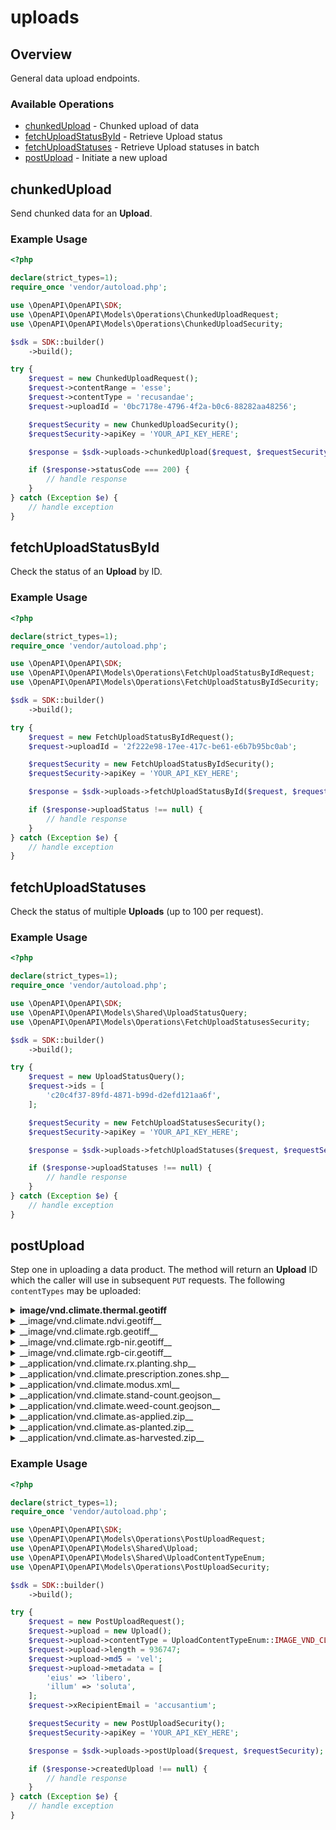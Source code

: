 # uploads

## Overview

General data upload endpoints.

### Available Operations

* [chunkedUpload](#chunkedupload) - Chunked upload of data
* [fetchUploadStatusById](#fetchuploadstatusbyid) - Retrieve Upload status
* [fetchUploadStatuses](#fetchuploadstatuses) - Retrieve Upload statuses in batch
* [postUpload](#postupload) - Initiate a new upload

## chunkedUpload

Send chunked data for an **Upload**.

### Example Usage

```php
<?php

declare(strict_types=1);
require_once 'vendor/autoload.php';

use \OpenAPI\OpenAPI\SDK;
use \OpenAPI\OpenAPI\Models\Operations\ChunkedUploadRequest;
use \OpenAPI\OpenAPI\Models\Operations\ChunkedUploadSecurity;

$sdk = SDK::builder()
    ->build();

try {
    $request = new ChunkedUploadRequest();
    $request->contentRange = 'esse';
    $request->contentType = 'recusandae';
    $request->uploadId = '0bc7178e-4796-4f2a-b0c6-88282aa48256';

    $requestSecurity = new ChunkedUploadSecurity();
    $requestSecurity->apiKey = 'YOUR_API_KEY_HERE';

    $response = $sdk->uploads->chunkedUpload($request, $requestSecurity);

    if ($response->statusCode === 200) {
        // handle response
    }
} catch (Exception $e) {
    // handle exception
}
```

## fetchUploadStatusById

Check the status of an **Upload** by ID.

### Example Usage

```php
<?php

declare(strict_types=1);
require_once 'vendor/autoload.php';

use \OpenAPI\OpenAPI\SDK;
use \OpenAPI\OpenAPI\Models\Operations\FetchUploadStatusByIdRequest;
use \OpenAPI\OpenAPI\Models\Operations\FetchUploadStatusByIdSecurity;

$sdk = SDK::builder()
    ->build();

try {
    $request = new FetchUploadStatusByIdRequest();
    $request->uploadId = '2f222e98-17ee-417c-be61-e6b7b95bc0ab';

    $requestSecurity = new FetchUploadStatusByIdSecurity();
    $requestSecurity->apiKey = 'YOUR_API_KEY_HERE';

    $response = $sdk->uploads->fetchUploadStatusById($request, $requestSecurity);

    if ($response->uploadStatus !== null) {
        // handle response
    }
} catch (Exception $e) {
    // handle exception
}
```

## fetchUploadStatuses

Check the status of multiple **Uploads** (up to 100 per request).

### Example Usage

```php
<?php

declare(strict_types=1);
require_once 'vendor/autoload.php';

use \OpenAPI\OpenAPI\SDK;
use \OpenAPI\OpenAPI\Models\Shared\UploadStatusQuery;
use \OpenAPI\OpenAPI\Models\Operations\FetchUploadStatusesSecurity;

$sdk = SDK::builder()
    ->build();

try {
    $request = new UploadStatusQuery();
    $request->ids = [
        'c20c4f37-89fd-4871-b99d-d2efd121aa6f',
    ];

    $requestSecurity = new FetchUploadStatusesSecurity();
    $requestSecurity->apiKey = 'YOUR_API_KEY_HERE';

    $response = $sdk->uploads->fetchUploadStatuses($request, $requestSecurity);

    if ($response->uploadStatuses !== null) {
        // handle response
    }
} catch (Exception $e) {
    // handle exception
}
```

## postUpload

Step one in uploading a data product. The method will return an **Upload** ID which the caller will use in subsequent `PUT` requests.
The following `contentTypes` may be uploaded:
    <details><summary>__image/vnd.climate.thermal.geotiff__</summary>

    Allows for the upload of a thermal image. The image is a single band geotiff with 64 bit signed floating point values in degrees Celsius. The Coordinate Reference System (CRS) must be UTM with WGS84 datum.

    The following metadata entries are required to be embedded in the geotiff:
      * acquisitionStartDate - ISO8601 date
      * acquisitionEndDate - ISO8601 date
      * isCalibrated - boolean

    The following metadata entries are optional:
      * sourceId - uuid referencing the asset in the partner's system
      * fieldId - uuid referencing a field in the Climate system
      * boundaryId - uuid referencing a boundary in the Climate system
      * brandId - uuid referencing a partner's branding in the Climate system
      * name - name of the layer. The maximum number of characters that will be accepted as input is 20.

    Requires either imagery:write or platform scope.
  </details>
  <details><summary>__image/vnd.climate.ndvi.geotiff__</summary>

    Allows for the upload of a NDVI image. The image is a single band geotiff with 64 bit signed floating point values in the range of -1 to 1 inclusive. The Coordinate Reference System (CRS) must be UTM with WGS84 datum.

    The following metadata entries are required to be embedded in the geotiff:
      * acquisitionStartDate - ISO8601 date
      * acquisitionEndDate - ISO8601 date

    The following metadata entries are optional:
      * sourceId - uuid referencing the asset in the partner's system
      * fieldId - uuid referencing a field in the Climate system
      * boundaryId - uuid referencing a boundary in the Climate system
      * brandId - uuid referencing a partner's branding in the Climate system
      * name - name of the layer. The maximum number of characters that will be accepted as input is 20.

    Requires either imagery:write or platform scope.
  </details>
  <details><summary> __image/vnd.climate.rgb.geotiff__</summary>

    Allows for the upload of a true color image. The image is a multi band geotiff with 24-bit composite values. Each band is 8 bits with values in the range of 0 to 255. The Coordinate Reference System (CRS) must be UTM with WGS84 datum. The geotiff must contain 3 bands in the order Red, Green, Blue.

    The following metadata entries are required to be embedded in the geotiff:
      * acquisitionStartDate - ISO8601 date
      * acquisitionEndDate - ISO8601 date
      * isCalibrated - boolean

    The following metadata entries are optional:
      * sourceId - uuid referencing the asset in the partner's system
      * fieldId - uuid referencing a field in the Climate system
      * boundaryId - uuid referencing a boundary in the Climate system
      * brandId - uuid referencing a partner's branding in the Climate system
      * reflectanceComputeMethod - either TOA or GROUND
      * name - name of the layer. The maximum number of characters that will be accepted as input is 20.

    Requires either imagery:write or platform scope.
  </details>
  <details><summary> __image/vnd.climate.rgb-nir.geotiff__</summary>

    Allows for the upload of a Near Infrared (NIR) image. The Coordinate Reference System (CRS) must be UTM with WGS84 datum.

    The following metadata entries are required to be embedded in the geotiff:
      * acquisitionStartDate - ISO8601 date
      * acquisitionEndDate - ISO8601 date
      * isCalibrated - boolean

    The following metadata entries are optional:
      * sourceId - uuid referencing the asset in the partner's system
      * fieldId - uuid referencing a field in the Climate system
      * boundaryId - uuid referencing a boundary in the Climate system
      * brandId - uuid referencing a partner's branding in the Climate system
      * reflectanceComputeMethod - either TOA or GROUND
      * name - name of the layer. The maximum number of characters that will be accepted as input is 20.

    Requires either imagery:write or platform scope.
  </details>
  <details><summary>__image/vnd.climate.rgb-cir.geotiff__</summary>

    Allows for the upload of a Color Infrared (CIR) image. The Coordinate Reference System (CRS) must be UTM with WGS84 datum.

    The following metadata entries are required to be embedded in the geotiff:
      * acquisitionStartDate - ISO8601 date
      * acquisitionEndDate - ISO8601 date
      * isCalibrated - boolean

    The following metadata entries are optional:
      * sourceId - uuid referencing the asset in the partner's system
      * fieldId - uuid referencing a field in the Climate system
      * boundaryId - uuid referencing a boundary in the Climate system
      * brandId - uuid referencing a partner's branding in the Climate system
      * reflectanceComputeMethod - either TOA or GROUND
      * name - name of the layer. The maximum number of characters that will be accepted as input is 20.

    Requires either imagery:write or platform scope.
  </details>
  <details><summary> __application/vnd.climate.rx.planting.shp__</summary>

    Allows for the upload of a planting prescription in shapefile format.  The upload must be an archive in the zip format.  It should contain one and only one of each of the following file types:
      * .shp
      * .shx
      * .dbf

    All files with the above suffixes must have the same prefix, ie Back40.shp, Back40.shx and Back40.dbf.

    Requires either rx:write or platform scope.
  </details>
  <details><summary> __application/vnd.climate.prescription.zones.shp__</summary>

    Allows for the upload of a zones prescription in shapefile format.  The upload must be an archive in the zip format.  It should contain one and only one of each of the following file types:
      * .shp
      * .shx
      * .dbf

    All files with the above suffixes must have the same prefix, ie Back40.shp, Back40.shx and Back40.dbf.

    The following metadata entries are required:
      * fieldId - field identifier for prescription zones.
    
    Requires either rxZones:write or platform scope.
  </details>
  <details><summary> __application/vnd.climate.modus.xml__</summary>

    Allows for the upload of a soil sampling file in the modus 1.0 format with some restrictions.  The upload must be a single xml file.

    The following elements are required to be present in the modus file.
      * EventCode - Max length of 64 bytes
      * EventDate - Must be in ISO8601
      * SoilSample - Has a maxOccurs of 20k
      * Depth - Has a maxOccurs of 50
      * LabName - Must be non-empty.
      * StartingDepth - 0 to 36 inclusive, default 0
      * EndingDepth - 1 - 36 inclusive, default 1
      * ColumnDepth
      * DepthUnit - must be inches
      * Geometry - point in wgs84
    
    Requires the soil:write scope.
   </details>
   <details><summary> __application/vnd.climate.stand-count.geojson__</summary>

    Allows for the upload of a valid [geojson feature collection](https://tools.ietf.org/html/rfc7946#section-3.3).

    Each feature in the collection must contain the following entry in its properties section:
      * StandPPA - A count of the number of plants per acre:

    Additionally, the type field of each feature's geometry field must be:
      * Point

    Requires `imagery:write` scope.
   </details>
   <details><summary> __application/vnd.climate.weed-count.geojson__</summary>

    Allows for the upload of a valid [geojson feature collection](https://tools.ietf.org/html/rfc7946#section-3.3).

    Each feature in the collection must contain the following entry in its properties section:
      * StandPPA - A count of the number of plants per acre:

    Additionally, the type field of each feature's geometry field must be:
      * Point

    Requires `imagery:write` scope.
   </details>
   <details><summary> __application/vnd.climate.as-applied.zip__</summary>

    Allows for the upload of a valid application data [supported formats](https://support.climate.com/kt#/kA02A000000DjvOSAS/en_US).

    The following metadata entries are required:
      * fileName - name of the file being uploaded.

    The following metadata entries are optional:
      * resourceOwner - the grower's account email, where dealer/partner wants to upload data. As a prerequisite the grower must share their operation with the dealer/partner.

    Requires `asApplied:write` scope.
   </details>
   <details><summary> __application/vnd.climate.as-planted.zip__</summary>

    Allows for the upload of a valid planting data [supported formats](https://support.climate.com/kt#/kA02A000000DjvOSAS/en_US).

    The following metadata entries are required:
      * fileName - name of the file being uploaded.

    The following metadata entries are optional:
      * resourceOwner - the grower's account email, where dealer/partner wants to upload data. As a prerequisite the grower must share their operation with the dealer/partner.

    Requires `asPlanted:write` scope.
   </details>
   <details><summary> __application/vnd.climate.as-harvested.zip__</summary>

    Allows for the upload of a valid harvest data [supported formats](https://support.climate.com/kt#/kA02A000000DjvOSAS/en_US).

    The following metadata entries are required:
      * fileName - name of the file being uploaded.

    The following metadata entries are optional:
      * resourceOwner - the grower's account email, where dealer/partner wants to upload data. As a prerequisite the grower must share their operation with the dealer/partner.

    Requires `asHarvested:write` scope.
   </details>

### Example Usage

```php
<?php

declare(strict_types=1);
require_once 'vendor/autoload.php';

use \OpenAPI\OpenAPI\SDK;
use \OpenAPI\OpenAPI\Models\Operations\PostUploadRequest;
use \OpenAPI\OpenAPI\Models\Shared\Upload;
use \OpenAPI\OpenAPI\Models\Shared\UploadContentTypeEnum;
use \OpenAPI\OpenAPI\Models\Operations\PostUploadSecurity;

$sdk = SDK::builder()
    ->build();

try {
    $request = new PostUploadRequest();
    $request->upload = new Upload();
    $request->upload->contentType = UploadContentTypeEnum::IMAGE_VND_CLIMATE_NDVI_GEOTIFF;
    $request->upload->length = 936747;
    $request->upload->md5 = 'vel';
    $request->upload->metadata = [
        'eius' => 'libero',
        'illum' => 'soluta',
    ];
    $request->xRecipientEmail = 'accusantium';

    $requestSecurity = new PostUploadSecurity();
    $requestSecurity->apiKey = 'YOUR_API_KEY_HERE';

    $response = $sdk->uploads->postUpload($request, $requestSecurity);

    if ($response->createdUpload !== null) {
        // handle response
    }
} catch (Exception $e) {
    // handle exception
}
```
